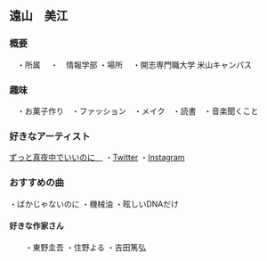 ## 遠山　美江　

### 概要
　・所属
 　・　情報学部
 ・場所
 　・開志専門職大学 米山キャンパス
  
### 趣味
　・お菓子作り　・ファッション　・メイク　・読書　・音楽聞くこと

### 好きなアーティスト
[ずっと真夜中でいいのに　](https://zutomayo.net/) 
    ・[Twitter](https://twitter.com/zutomayo?ref_src=twsrc%5Egoogle%7Ctwcamp%5Eserp%7Ctwgr%5Eauthor)
    ・[Instagram](https://www.instagram.com/zutomayo/?hl=ja)

### おすすめの曲

   ・ばかじゃないのに
   ・機械油
   ・眩しいDNAだけ
   
   
#### 好きな作家さん
　　・東野圭吾
 ・住野よる
 ・吉田篤弘


